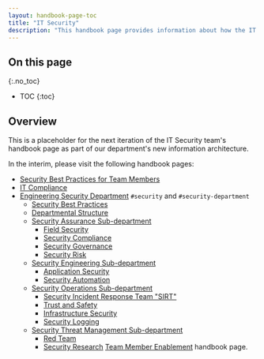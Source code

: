 ```yaml
---
layout: handbook-page-toc
title: "IT Security"
description: "This handbook page provides information about how the IT Security team works."
---
```


## On this page
{:.no_toc}

- TOC
{:toc}

## Overview

This is a placeholder for the next iteration of the IT Security team's handbook page as part of our department's new information architecture.

In the interim, please visit the following handbook pages:

* [Security Best Practices for Team Members](/handbook/security)
* [IT Compliance](/handbook/business-technology/it-compliance)
* [Engineering Security Department](https://about.gitlab.com/handbook/security/) `#security` and `#security-department`
    * [Security Best Practices](https://about.gitlab.com/handbook/security/)
    * [Departmental Structure](https://about.gitlab.com/handbook/security/#departmental-structure)
    * [Security Assurance Sub-department](https://about.gitlab.com/handbook/security/security-assurance/)
        * [Field Security](https://about.gitlab.com/handbook/security/security-assurance/field-security/)
        * [Security Compliance](https://about.gitlab.com/handbook/security/security-assurance/security-compliance/)
        * [Security Governance](https://about.gitlab.com/handbook/security/security-assurance/governance/)
        * [Security Risk](https://about.gitlab.com/handbook/security/security-assurance/security-risk/)
    * [Security Engineering Sub-department](https://about.gitlab.com/handbook/security/security-engineering/)
        * [Application Security](https://about.gitlab.com/handbook/security/security-engineering/application-security/)
        * [Security Automation](https://about.gitlab.com/handbook/security/security-engineering/automation/)
    * [Security Operations Sub-department](https://about.gitlab.com/handbook/security/security-operations)
        * [Security Incident Response Team "SIRT"](https://about.gitlab.com/handbook/security/security-operations/sirt)
        * [Trust and Safety](https://about.gitlab.com/handbook/security/security-operations/trustandsafety/)
        * [Infrastructure Security](https://about.gitlab.com/handbook/security/security-engineering/infrastructure-security/)
        * [Security Logging](https://about.gitlab.com/handbook/security/security-engineering/security-logging)
    * [Security Threat Management Sub-department](https://about.gitlab.com/handbook/security/threat-management)
        * [Red Team](https://about.gitlab.com/handbook/security/threat-management/red-team)
        * [Security Research](https://about.gitlab.com/handbook/security/threat-management/security-research/)
 [Team Member Enablement](/handbook/business-technology/team-member-enablement/) handbook page.
